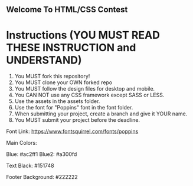 ## Welcome To HTML/CSS Contest

# Instructions (YOU MUST READ THESE INSTRUCTION and UNDERSTAND)

1. You MUST fork this repository!
2. You MUST clone your OWN forked repo
3. You MUST follow the design files for desktop and mobile.
4. You CAN NOT use any CSS framework except SASS or LESS.
5. Use the assets in the assets folder.
6. Use the font for "Poppins" font in the font folder.
7. When submitting your project, create a branch and give it YOUR name.
8. You MUST submit your project before the deadline.


Font Link: https://www.fontsquirrel.com/fonts/poppins

Main Colors: 

Blue: #ac2ff1
Blue2: #a300fd

Text Black: #151748

Footer Background: #222222